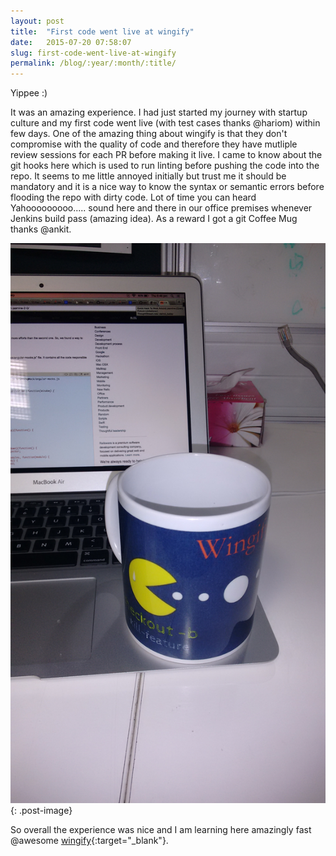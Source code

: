 ```yaml
---
layout: post
title:  "First code went live at wingify"
date:   2015-07-20 07:58:07
slug: first-code-went-live-at-wingify
permalink: /blog/:year/:month/:title/
---
```

Yippee :)

It was an amazing experience. I had just started my journey with startup culture and my first code went live (with test cases thanks @hariom) within few days. One of the amazing thing about wingify is that they don't compromise with the quality of code and therefore they have mutliple review sessions for each PR before making it live. I came to know about the git hooks here which is used to run linting before pushing the code into the repo. It seems to me little annoyed initially but trust me it should be mandatory and it is a nice way to know the syntax or semantic errors before flooding the repo with dirty code. Lot of time you can heard Yahooooooooo..... sound here and there in our office premises whenever Jenkins build pass (amazing idea). As a reward I got a git Coffee Mug thanks @ankit.

![Cup @ wingify](/assets/images/posts/cup.jpg "My first Cup :P"){: .post-image}

So overall the experience was nice and I am learning here amazingly fast @awesome [wingify][wingify]{:target="_blank"}.

[wingify]: http://wingify.com/